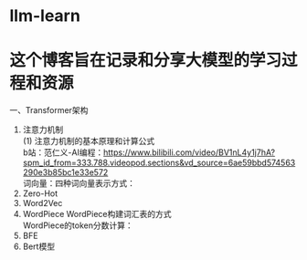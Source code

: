 # llm-learn
# 这个博客旨在记录和分享大模型的学习过程和资源
一、Transformer架构
1. 注意力机制  
(1) 注意力机制的基本原理和计算公式  
b站：范仁义-AI编程：https://www.bilibili.com/video/BV1nL4y1j7hA?spm_id_from=333.788.videopod.sections&vd_source=6ae59bbd574563290e3b85bc1e33e572  
词向量：四种词向量表示方式：  
  1. Zero-Hot
  2. Word2Vec
  3. WordPiece
     WordPiece构建词汇表的方式  
     WordPiece的token分数计算：
  5. BFE
2. Bert模型


